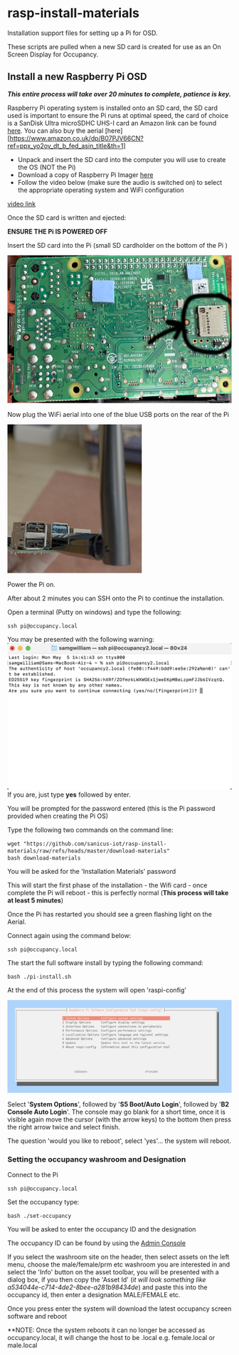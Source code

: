 # rasp-install-materials
Installation support files for setting up a Pi for OSD.

These scripts are pulled when a new SD card is created for use as an On Screen Display for Occupancy.

## Install a new Raspberry Pi OSD

**<em>This entire process will take over 20 minutes to complete, patience is key.</em>**

Raspberry Pi operating system is installed onto an SD card, the SD card used is important to ensure the Pi runs at optimal speed, 
the card of choice is a SanDisk Ultra microSDHC UHS-I card an Amazon link can be found [here](https://www.amazon.co.uk/dp/B08GY9NYRM?ref=ppx_yo2ov_dt_b_fed_asin_title&th=1). 
You can also buy the aerial [here][https://www.amazon.co.uk/dp/B07PJV66CN?ref=ppx_yo2ov_dt_b_fed_asin_title&th=1]

* Unpack and insert the SD card into the computer you will use to create the OS (NOT the Pi)
* Download a copy of Raspberry Pi Imager [here](https://www.raspberrypi.com/software/)
* Follow the video below (make sure the audio is switched on) to select the appropriate operating system and WiFi configuration

[video link](https://github.com/sanicus-iot/rasp-install-materials/raw/refs/heads/master/setup-pi.mp4)

Once the SD card is written and ejected:

**ENSURE THE Pi IS POWERED OFF**

Insert the SD card into the Pi (small SD cardholder on the bottom of the Pi )

![SD Install Location](https://github.com/sanicus-iot/rasp-install-materials/raw/refs/heads/master/pi-card.png "SD Install")

Now plug the WiFi aerial into one of the blue USB ports on the rear of the Pi

![Aerial](https://github.com/sanicus-iot/rasp-install-materials/raw/refs/heads/master/Aerial.png "Aerial")

Power the Pi on.

After about 2 minutes you can SSH onto the Pi to continue the installation.

Open a terminal (Putty on windows) and type the following:

```console
ssh pi@occupancy.local
```
You may be presented with the following warning:
![Warning](https://github.com/sanicus-iot/rasp-install-materials/raw/refs/heads/master/ssh-warning.png "Warning")
If you are, just type **yes** followed by enter.

You will be prompted for the password entered (this is the Pi password provided when creating the Pi OS)

Type the following two commands on the command line:
```console
wget "https://github.com/sanicus-iot/rasp-install-materials/raw/refs/heads/master/download-materials"
bash download-materials
```
You will be asked for the 'Installation Materials' password

This will start the first phase of the installation - the Wifi card - once complete the Pi will reboot - this is perfectly normal (**This process will take at least 5 minutes**)

Once the Pi has restarted you should see a green flashing light on the Aerial.

Connect again using the command below:

```console
ssh pi@occupancy.local
```
The start the full software install by typing the following command:

```console
bash ./pi-install.sh
```
At the end of this process the system will open 'raspi-config' 

![Raspi Config](https://github.com/sanicus-iot/rasp-install-materials/raw/refs/heads/master/raspi-config.png "Raspi Config")

Select '**System Options**', followed by '**S5 Boot/Auto Login**', followed by '**B2 Console Auto Login**'.
The console may go blank for a short time, once it is visible again move the cursor (with the arrow keys) to the bottom then press the right arrow twice and select finish.

The question 'would you like to reboot', select 'yes'... the system will reboot.

### Setting the occupancy washroom and Designation

Connect to the Pi
```console
ssh pi@occupancy.local
```
Set the occupancy type:
```console
bash ./set-occupancy
```
You will be asked to enter the occupancy ID and the designation

The occupancy ID can be found by using the [Admin Console](https://admin.sanicus-connect.com)

If you select the washroom site on the header, then select assets on the left menu, choose the male/female/prm etc washroom you are interested in and select the 'Info' button on the asset toolbar, you will be presented with a dialog box, 
if you then copy the 'Asset Id' (<em>it will look something like a534044e-c714-4de2-8bee-a281b98434de</em>) and paste this into the occupancy id, then enter a designation MALE/FEMALE etc.

Once you press enter the system will download the latest occupancy screen software and reboot

**NOTE: Once the system reboots it can no longer be accessed as occupancy.local, it will change the host to be <desig>.local e.g. female.local or male.local
